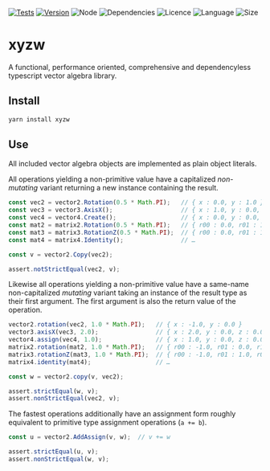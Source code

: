 [![Tests](https://github.com/chkt/xyzw/workflows/tests/badge.svg)](https://github.com/chkt/onceupon/actions)
[![Version](https://img.shields.io/npm/v/xyzw)](https://www.npmjs.com/package/@chkt/onceupon)
![Node](https://img.shields.io/node/v/xyzw)
![Dependencies](https://img.shields.io/librariesio/release/npm/xyzw)
![Licence](https://img.shields.io/npm/l/xyzw)
![Language](https://img.shields.io/github/languages/top/chkt/xyzw)
![Size](https://img.shields.io/bundlephobia/min/xyzw)

# xyzw

A functional, performance oriented, comprehensive and dependencyless typescript vector algebra library.

## Install

```sh
yarn install xyzw
```

## Use

All included vector algebra objects are implemented as plain object literals. 

All operations yielding a non-primitive value have a capitalized *non-mutating* variant returning a new instance containing the result. 

```ts
const vec2 = vector2.Rotation(0.5 * Math.PI);   // { x : 0.0, y : 1.0 }
const vec3 = vector3.AxisX();                   // { x : 1.0, y : 0.0, z : 0.0 }
const vec4 = vector4.Create();                  // { x : 0.0, y : 0.0, z : 0.0, w : 1.0 }
const mat2 = matrix2.Rotation(0.5 * Math.PI);   // { r00 : 0.0, r01 : 1.0, r10 : -1.0, r11 : 0.0 }
const mat3 = matrix3.RotationZ(0.5 * Math.PI);  // { r00 : 0.0, r01 : 1.0, r02 : 0.0, … }
const mat4 = matrix4.Identity();                // …

const v = vector2.Copy(vec2);

assert.notStrictEqual(vec2, v);
```

Likewise all operations yielding a non-primitive value have a same-name non-capitalized *mutating* variant taking an instance of the result type as their first argument.
The first argument is also the return value of the operation.

```ts
vector2.rotation(vec2, 1.0 * Math.PI);   // { x : -1.0, y : 0.0 }
vector3.axisX(vec3, 2.0);                // { x : 2.0, y : 0.0, z : 0.0 }
vector4.assign(vec4, 1.0);               // { x : 1.0, y : 0.0, z : 0.0, w : 1.0 }
matrix2.rotation(mat2, 1.0 * Math.PI);   // { r00 : -1.0, r01 : 0.0, r10 : 0.0, r11 : -1.0 }
matrix3.rotationZ(mat3, 1.0 * Math.PI);  // { r00 : -1.0, r01 : 1.0, r02 : 0.0, … }
matrix4.identity(mat4);                  // …

const w = vector2.copy(v, vec2);

assert.strictEqual(w, v);
assert.nonStrictEqual(vec2, v);
```

The fastest operations additionally have an assignment form roughly equivalent to primitive type assignment operations (`a += b`).

```ts
const u = vector2.AddAssign(v, w);  // v += w

assert.strictEqual(u, v);
assert.nonStrictEqual(w, v);
```
